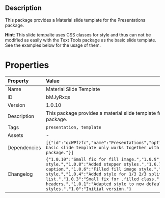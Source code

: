<h2>Description</h2><p>This package provides a Material slide template for the Presentations package.</p><div class="warning"><b>Hint</b>: This slide tempalte uses CSS classes for style and thus can not be modified as easily with the Text Tools package as the basic slide template. See the examples below for the usage of them.</p>

# Properties

| Property | Value |
| :--- | :--- |
| Name | Material Slide Template |
| ID | bMJyRxqs |
| Version | 1.0.10 |
| Description | This package provides a material slide template for the Presentations package. |
| Tags | `presentation, template` |
| Assets | - |
| Dependencies | `[{"id":"qcWPfzfc","name":"Presentations","optional":false,"usage":"The basic slide template only works together with the Presentations package."}]` |
| Changelog | `{"1.0.10":"Small fix for fill image.","1.0.9":"Overview style.","1.0.8":"Added stepper styles.","1.0.7":"Fill image caption.","1.0.6":"Filled fill image style.","1.0.5":"Fill image style.","1.0.4":"Added style for 1/3 2/3 split and 'three-points' list.","1.0.3":"Small fix for .filled class.","1.0.2":"Centered headers.","1.0.1":"Adapted style to new default slide styles.","1.0":"Initial version."}` |